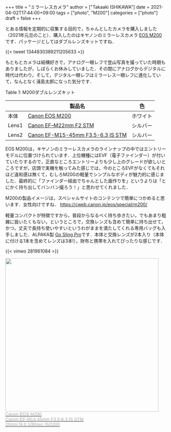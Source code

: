 +++
title = "ミラーレスカメラ"
author = ["Takaaki ISHIKAWA"]
date = 2021-04-02T17:44:00+09:00
tags = ["photo", "M200"]
categories = ["photo"]
draft = false
+++

とある情報を定期的に収集する目的で，ちゃんとしたカメラを購入しました（2021年元旦のこと）．購入したのはキヤノンのミラーレスカメラ [EOS M200](https://cweb.canon.jp/eos/lineup/m200/) です．パッケージとしてはダブルレンズキットですね．

{{< tweet 1344830389211205633 >}}

もともとカメラは結構好きで，アナログ一眼レフで登山写真を撮っていた時期もありましたが，しばらくお休みしていました．その間にアナログからデジタルに時代は代わり，そして，デジタル一眼レフはミラーレス一眼レフに進化していて，なんとなく浦島太郎になった気分です．

<div class="table-caption">
  <span class="table-number">Table 1</span>:
  M200ダブルレンズキット
</div>

|       | 製品名                                                                                                      | 色   |
|-------|----------------------------------------------------------------------------------------------------------|-----|
| 本体  | [Canon EOS M200](https://cweb.canon.jp/eos/lineup/m200/spec.html)                                           | ホワイト |
| Lens1 | [Canon EF–M22mm F2 STM](https://cweb.canon.jp/ef/lineup/ef-m/ef-m22-f2stm/spec.html)                        | シルバー |
| Lens2 | [Canon EF-M15-45mm F3.5-6.3 IS STM](https://cweb.canon.jp/ef/lineup/ef-m/ef-m15-45-f35-63-is-stm/spec.html) | シルバー |

EOS M200は，キヤノンのミラーレスカメラのラインナップの中ではエントリーモデルに位置づけられています．上位機種にはEVF（電子ファインダー）が付いていたりするので，正直なところエントリーよりも少し上のグレードが欲しいところですが，店頭で実機を触ってみた感じでは，今のところEVFがなくてもそれほど違和感は無くて，むしろM200の軽量でシンプルなボディが魅力的に感じました．最終的に「ファインダー経由でちゃんとした画作りを」というよりは「とにかく持ち出してバンバン撮ろう！」と思わせてくれました．

M200の製品イメージは，スペシャルサイトのコンテンツで簡単につかめると思います．女性向けですね．
<https://cweb.canon.jp/eos/special/m200/>

軽量コンパクトが特徴ですから，普段からなるべく持ち歩きたい，でもあまり粗雑に扱いたくもない，というところで，交換レンズも含めて簡単に持ち出せて，かつ，丈夫で長持ち使いやすいというわがままを満たしてくれる専用バッグも入手しました．ALPAKA製 [Go Sling Pro](https://tyomac.com/GoSlingPro/)です．本体と交換レンズが2本入り（本体に付ける1本を含めてレンズは3本!），財布と携帯を入れてぴったりな感じです．

{{< vimeo 281961084 >}}

<div style="width:480px;border:1px;">
  <div class="photo-content">
    <a href="<https://pxaka.tokyo/nextcloud/index.php/s/cH7yAFHxgm98sDH>">
    <img alt="" width="480" src="<https://pxaka.tokyo/nextcloud/index.php/s/cH7yAFHxgm98sDH/preview%22/>></a>
  </div>
  <div class="photo-metadata" style="text-align:right;">
    <p style="fontsize:7pt; color:darkgray; font-family:sans-serif;margin:0px;">
      Canon EOS M200<br/>
      Canon EF-M14-45mm F3.5-6.3 IS STM<br/>
      20mm f4.0 1/80sec ISO200
    </p>
  </div>
  <p></p>
</div>
